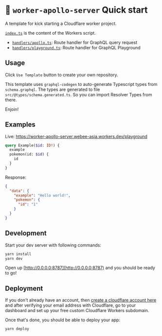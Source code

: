# 👷 `worker-apollo-server` Quick start

A template for kick starting a Cloudflare worker project.

[`index.ts`](https://github.com/kimyvgy/worker-apollo-server/blob/main/src/index.ts) is the content of the Workers script.

- [`handlers/apollo.ts`](https://github.com/kimyvgy/worker-apollo-server/blob/main/src/handlers/apollo.ts): Route handler for GraphQL query request
- [`handlers/playground.ts`](https://github.com/kimyvgy/worker-apollo-server/blob/main/src/handlers/playground.ts): Route handler for GraphQL Playground

## Usage

Click `Use Template` button to create your own repository.

This template uses `graphql-codegen` to auto-generate Typescript types from `schema.graphql`. The types are generated to file `src/@types/schema.generated.ts`. So you can import Resolver Types from there.

Enjoin!

## Examples

Live: https://worker-apollo-server.webee-asia.workers.dev/playground

```graphql
query Example($id: ID!) {
  example
  pokemon(id: $id) {
    id
  }
}
```

Response:

```json
{
  "data": {
    "example": "Hello world!",
    "pokemon": {
      "id": "1"
    }
  }
}
```

## Development

Start your dev server with following commands:

```sh
yarn install
yarn dev
```

Open up [http://0.0.0.0:8787](http://0.0.0.0:8787) and you should be ready to go!

## Deployment

If you don't already have an account, then [create a cloudflare account here](https://dash.cloudflare.com/sign-up) and after verifying your email address with Cloudflare, go to your dashboard and set up your free custom Cloudflare Workers subdomain.

Once that's done, you should be able to deploy your app:

```sh
yarn deploy
```
